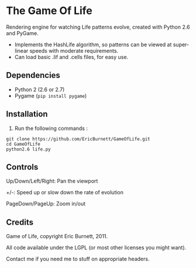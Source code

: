 # The Game Of Life

Rendering engine for watching Life patterns evolve, created with Python 2.6 and
PyGame.

* Implements the HashLife algorithm, so patterns can be viewed at super-linear
speeds with moderate requirements.
* Can load basic .lif and .cells files, for easy use.

## Dependencies
* Python 2 (2.6 or 2.7)
* Pygame (`pip install pygame`)

## Installation
1. Run the following commands :
```
git clone https://github.com/EricBurnett/GameOfLife.git
cd GameOfLife
python2.6 life.py
```

## Controls

Up/Down/Left/Right: Pan the viewport

+/-: Speed up or slow down the rate of evolution

PageDown/PageUp: Zoom in/out

## Credits

Game of Life, copyright Eric Burnett, 2011.

All code available under the LGPL (or most other licenses you might want).

Contact me if you need me to stuff on appropriate headers.
